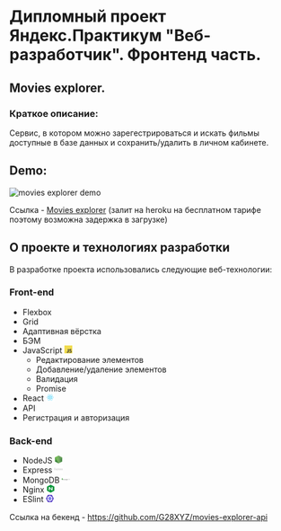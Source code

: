 # Дипломный проект Яндекс.Практикум "Веб-разработчик". Фронтенд часть.

## Movies explorer.

### Краткое описание:

Сервис, в котором можно зарегестрироваться и искать фильмы доступные в базе данных и сохранить/удалить в личном кабинете.

## Demo:

<img src="https://github.com/G28XYZ/G28XYZ/blob/main/images/movies-explorer-demo.gif" alt="movies explorer demo" />

Ссылка - [Movies explorer](https://quiet-bastion-63497.herokuapp.com/)
(залит на heroku на бесплатном тарифе поэтому возможна задержка в загрузке)

## О проекте и технологиях разработки

В разработке проекта использовались следующие веб-технологии:

### Front-end

<ul>
  <li>Flexbox</li>
  <li>Grid</li>
  <li>Адаптивная вёрстка</li>
  <li>БЭМ</li>
  <li>JavaScript <img style="width: 3%" src="https://github.com/github/explore/blob/main/topics/javascript/javascript.png" alt="JavaScript">
    <ul>
      <li>Редактирование элементов</li>
      <li>Добавление/удаление элементов</li>
      <li>Валидация</li>
      <li>Promise</li>
    </ul>
  </li>
    <li>React <img style="width: 3%" src="https://github.com/github/explore/blob/main/topics/react/react.png" alt="React"></li>
    <li>API</li>
    <li>Регистрация и авторизация</li>
</ul>

### Back-end

<ul>
  <li>
  NodeJS <img style="width: 3%" src="https://github.com/github/explore/blob/main/topics/nodejs/nodejs.png" alt="NodeJS">
  </li>
  <li>
  Express <img style="width: 3%" src="https://github.com/github/explore/blob/main/topics/express/express.png" alt="Express">
  </li>
  <li>
  MongoDB <img style="width: 3%" src="https://github.com/github/explore/blob/main/topics/mongodb/mongodb.png" alt="MongoDB">
  </li>
  <li>
  Nginx <img style="width: 3%" src="https://github.com/github/explore/blob/main/topics/nginx/nginx.png" alt="Nginx">
  </li>
  <li>ESlint <img style="width: 3%" src="https://github.com/github/explore/blob/main/topics/eslint/eslint.png" alt="ESlint"></li>
</ul>

Ссылка на бекенд - https://github.com/G28XYZ/movies-explorer-api
